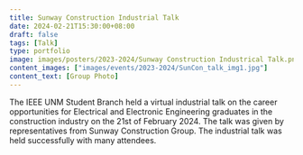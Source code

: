 ```yaml
---
title: Sunway Construction Industrial Talk 
date: 2024-02-21T15:30:00+08:00
draft: false
tags: [Talk]
type: portfolio
image: images/posters/2023-2024/Sunway Construction Industrical Talk.png
content_images: ["images/events/2023-2024/SunCon_talk_img1.jpg"]
content_text: [Group Photo]
---
```


The IEEE UNM Student Branch held a virtual industrial talk on the career opportunities for Electrical and Electronic Engineering graduates in the construction industry on the 21st of February 2024. The talk was given by representatives from Sunway Construction Group. The industrial talk was held successfully with many attendees. 